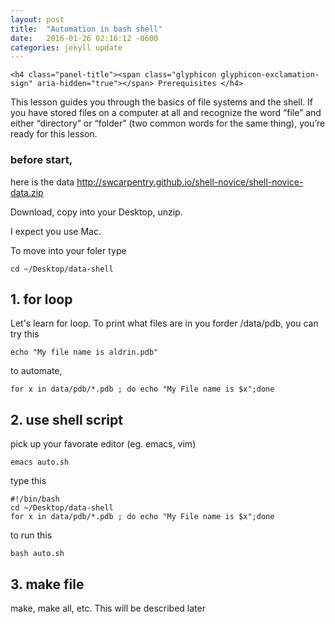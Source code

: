```yaml
---
layout: post
title:  "Automation in bash shell"
date:   2016-01-26 02:16:12 -0600
categories: jekyll update
---
```


<div class="panel panel-warning">
  <div class="panel-heading">
    
    <h4 class="panel-title"><span class="glyphicon glyphicon-exclamation-sign" aria-hidden="true"></span> Prerequisites </h4>
  </div>
  <div class="panel-body">
   This lesson guides you through the basics of file systems and the shell. If you have stored files on a computer at all and recognize the word “file” and either “directory” or “folder” (two common words for the same thing), you’re ready for this lesson.
  </div>
</div>

### before start,
here is the data http://swcarpentry.github.io/shell-novice/shell-novice-data.zip 

Download, copy into your Desktop, unzip.

I expect you use Mac.

To move into your foler type
```
cd ~/Desktop/data-shell
```
## 1. for loop
Let's learn for loop. To print what files are in you forder /data/pdb, you can try this 
~~~
echo "My file name is aldrin.pdb"
~~~

to automate,

~~~
for x in data/pdb/*.pdb ; do echo "My File name is $x";done
~~~

## 2. use shell script
pick up your favorate editor (eg. emacs, vim)

~~~
emacs auto.sh
~~~

type this

~~~
#!/bin/bash
cd ~/Desktop/data-shell
for x in data/pdb/*.pdb ; do echo "My File name is $x";done
~~~

to run this

```
bash auto.sh
```

## 3. make file
make, make all, etc. 
This will be described later